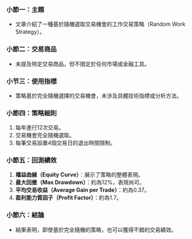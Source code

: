 ### 小節一：主題  
- 文章介紹了一種基於隨機選取交易機會的工作交易策略（Random Work Strategy）。  

### 小節二：交易商品  
- 未提及特定交易商品，但不限定於任何市場或金融工具。  

### 小节三：使用指標  
- 策略基於完全隨機選擇的交易機會，未涉及具體技術指標或分析方法。  

### 小節四：策略細則  
1. 每年進行12次交易。
2. 交易機會完全隨機選取。
3. 每筆交易設置4個交易日的退出時間限制。

### 小節五：回測績效  
1. **權益曲線（Equity Curve）**：展示了策略的整體表現。
2. **最大回撤（Max Drawdown）**：約為12%，表現尚可。
3. **平均交易收益（Average Gain per Trade）**：約為0.37。
4. **盈利能力質因子（Profit Factor）**：約為1.7。

### 小節六：結論  
- 結果表明，即使基於完全隨機的策略，也可以獲得不錯的交易績效。
